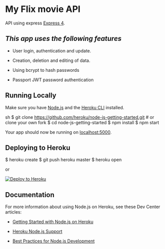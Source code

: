 # My Flix movie API

API using express [Express 4](http://expressjs.com/).

*This app uses the following features*
---------------------------------------------
* User login, authentication and update.

* Creation, deletion and editing of data.

* Using bcrypt to hash passwords

* Passport JWT password authentication


## Running Locally

Make sure you have [Node.js](http://nodejs.org/) and the [Heroku CLI](https://cli.heroku.com/) installed.

sh
$ git clone https://github.com/heroku/node-js-getting-started.git # or clone your own fork
$ cd node-js-getting-started
$ npm install
$ npm start


Your app should now be running on [localhost:5000](http://localhost:3000/).

## Deploying to Heroku


$ heroku create
$ git push heroku master
$ heroku open

or

[![Deploy to Heroku](https://www.herokucdn.com/deploy/button.png)](https://heroku.com/deploy)

## Documentation

For more information about using Node.js on Heroku, see these Dev Center articles:

- [Getting Started with Node.js on Heroku](https://devcenter.heroku.com/articles/getting-started-with-nodejs)

- [Heroku Node.js Support](https://devcenter.heroku.com/articles/nodejs-support)

- [Best Practices for Node.js Development](https://devcenter.heroku.com/articles/node-best-practices)
